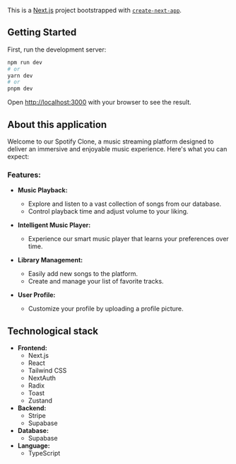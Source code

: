 This is a [Next.js](https://nextjs.org/) project bootstrapped with [`create-next-app`](https://github.com/vercel/next.js/tree/canary/packages/create-next-app).

## Getting Started

First, run the development server:

```bash
npm run dev
# or
yarn dev
# or
pnpm dev
```

Open [http://localhost:3000](http://localhost:3000) with your browser to see the result.

## About this application

Welcome to our Spotify Clone, a music streaming platform designed to deliver an immersive and enjoyable music experience. Here's what you can expect:

### Features:

- **Music Playback:**
  - Explore and listen to a vast collection of songs from our database.
  - Control playback time and adjust volume to your liking.

- **Intelligent Music Player:**
  - Experience our smart music player that learns your preferences over time.

- **Library Management:**
  - Easily add new songs to the platform.
  - Create and manage your list of favorite tracks.

- **User Profile:**
  - Customize your profile by uploading a profile picture.

## Technological stack
- **Frontend:**
  - Next.js
  - React
  - Tailwind CSS
  - NextAuth
  - Radix
  - Toast
  - Zustand
- **Backend:**
  - Stripe
  - Supabase
- **Database:**
  - Supabase
- **Language:**
  - TypeScript
